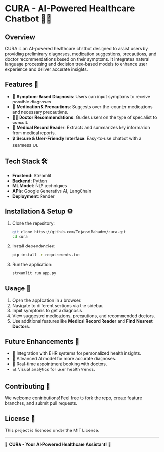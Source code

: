 # CURA - AI-Powered Healthcare Chatbot 🏥💬

## Overview
CURA is an AI-powered healthcare chatbot designed to assist users by providing preliminary diagnoses, medication suggestions, precautions, and doctor recommendations based on their symptoms. It integrates natural language processing and decision tree-based models to enhance user experience and deliver accurate insights.

## Features 🌟
- 🏥 **Symptom-Based Diagnosis**: Users can input symptoms to receive possible diagnoses.
- 💊 **Medication & Precautions**: Suggests over-the-counter medications and necessary precautions.
- 👩‍⚕️ **Doctor Recommendations**: Guides users on the type of specialist to consult.
- 📄 **Medical Record Reader**: Extracts and summarizes key information from medical reports.
- 🔒 **Secure & User-Friendly Interface**: Easy-to-use chatbot with a seamless UI.

## Tech Stack 🛠️
- **Frontend**: Streamlit
- **Backend**: Python
- **ML Model**:  NLP techniques
- **APIs**: Google Generative AI, LangChain
- **Deployment**: Render

## Installation & Setup ⚙️
1. Clone the repository:
   ```bash
   git clone https://github.com/TejaswiMahadev/cura.git
   cd cura
   ```
2. Install dependencies:
   ```bash
   pip install -r requirements.txt
   ```
3. Run the application:
   ```bash
   streamlit run app.py
   ```

## Usage 🚀
1. Open the application in a browser.
2. Navigate to different sections via the sidebar.
3. Input symptoms to get a diagnosis.
4. View suggested medications, precautions, and recommended doctors.
5. Use additional features like **Medical Record Reader** and **Find Nearest Doctors**.

## Future Enhancements 🔮
- 🏥 Integration with EHR systems for personalized health insights.
- 🤖 Advanced AI model for more accurate diagnoses.
- 📡 Real-time appointment booking with doctors.
- 📊 Visual analytics for user health trends.

## Contributing 🤝
We welcome contributions! Feel free to fork the repo, create feature branches, and submit pull requests.

## License 📜
This project is licensed under the MIT License.

---
🌟 **CURA - Your AI-Powered Healthcare Assistant!** 🌟

